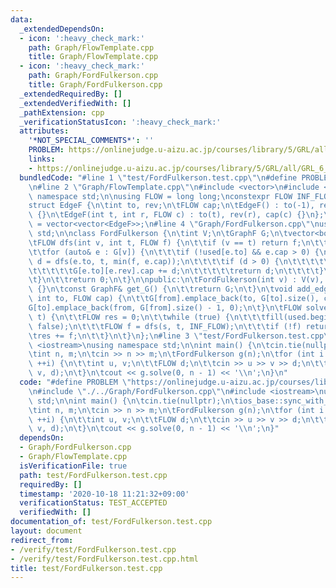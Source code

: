 ```yaml
---
data:
  _extendedDependsOn:
  - icon: ':heavy_check_mark:'
    path: Graph/FlowTemplate.cpp
    title: Graph/FlowTemplate.cpp
  - icon: ':heavy_check_mark:'
    path: Graph/FordFulkerson.cpp
    title: Graph/FordFulkerson.cpp
  _extendedRequiredBy: []
  _extendedVerifiedWith: []
  _pathExtension: cpp
  _verificationStatusIcon: ':heavy_check_mark:'
  attributes:
    '*NOT_SPECIAL_COMMENTS*': ''
    PROBLEM: https://onlinejudge.u-aizu.ac.jp/courses/library/5/GRL/all/GRL_6_A
    links:
    - https://onlinejudge.u-aizu.ac.jp/courses/library/5/GRL/all/GRL_6_A
  bundledCode: "#line 1 \"test/FordFulkerson.test.cpp\"\n#define PROBLEM \"https://onlinejudge.u-aizu.ac.jp/courses/library/5/GRL/all/GRL_6_A\"\
    \n#line 2 \"Graph/FlowTemplate.cpp\"\n#include <vector>\n#include <limits>\nusing\
    \ namespace std;\n\nusing FLOW = long long;\nconstexpr FLOW INF_FLOW = numeric_limits<FLOW>::max();\n\
    struct EdgeF {\n\tint to, rev;\n\tFLOW cap;\n\tEdgeF() : to(-1), rev(-1), cap(-1)\
    \ {}\n\tEdgeF(int t, int r, FLOW c) : to(t), rev(r), cap(c) {}\n};\nusing GraphF\
    \ = vector<vector<EdgeF>>;\n#line 4 \"Graph/FordFulkerson.cpp\"\nusing namespace\
    \ std;\n\nclass FordFulkerson {\n\tint V;\n\tGraphF G;\n\tvector<bool> used;\n\
    \tFLOW dfs(int v, int t, FLOW f) {\n\t\tif (v == t) return f;\n\t\tused[v] = true;\n\
    \t\tfor (auto& e : G[v]) {\n\t\t\tif (!used[e.to] && e.cap > 0) {\n\t\t\t\tFLOW\
    \ d = dfs(e.to, t, min(f, e.cap));\n\t\t\t\tif (d > 0) {\n\t\t\t\t\te.cap -= d;\n\
    \t\t\t\t\tG[e.to][e.rev].cap += d;\n\t\t\t\t\treturn d;\n\t\t\t\t}\n\t\t\t}\n\t\
    \t}\n\t\treturn 0;\n\t}\n\npublic:\n\tFordFulkerson(int v) : V(v), G(v), used(v)\
    \ {}\n\tconst GraphF& get_G() {\n\t\treturn G;\n\t}\n\tvoid add_edge(int from,\
    \ int to, FLOW cap) {\n\t\tG[from].emplace_back(to, G[to].size(), cap);\n\t\t\
    G[to].emplace_back(from, G[from].size() - 1, 0);\n\t}\n\tFLOW solve(int s, int\
    \ t) {\n\t\tFLOW res = 0;\n\t\twhile (true) {\n\t\t\tfill(used.begin(), used.end(),\
    \ false);\n\t\t\tFLOW f = dfs(s, t, INF_FLOW);\n\t\t\tif (!f) return res;\n\t\t\
    \tres += f;\n\t\t}\n\t}\n};\n#line 3 \"test/FordFulkerson.test.cpp\"\n#include\
    \ <iostream>\nusing namespace std;\n\nint main() {\n\tcin.tie(nullptr);\n\tios_base::sync_with_stdio(false);\n\
    \tint n, m;\n\tcin >> n >> m;\n\tFordFulkerson g(n);\n\tfor (int i = 0; i < m;\
    \ ++i) {\n\t\tint u, v;\n\t\tFLOW d;\n\t\tcin >> u >> v >> d;\n\t\tg.add_edge(u,\
    \ v, d);\n\t}\n\tcout << g.solve(0, n - 1) << '\\n';\n}\n"
  code: "#define PROBLEM \"https://onlinejudge.u-aizu.ac.jp/courses/library/5/GRL/all/GRL_6_A\"\
    \n#include \"./../Graph/FordFulkerson.cpp\"\n#include <iostream>\nusing namespace\
    \ std;\n\nint main() {\n\tcin.tie(nullptr);\n\tios_base::sync_with_stdio(false);\n\
    \tint n, m;\n\tcin >> n >> m;\n\tFordFulkerson g(n);\n\tfor (int i = 0; i < m;\
    \ ++i) {\n\t\tint u, v;\n\t\tFLOW d;\n\t\tcin >> u >> v >> d;\n\t\tg.add_edge(u,\
    \ v, d);\n\t}\n\tcout << g.solve(0, n - 1) << '\\n';\n}"
  dependsOn:
  - Graph/FordFulkerson.cpp
  - Graph/FlowTemplate.cpp
  isVerificationFile: true
  path: test/FordFulkerson.test.cpp
  requiredBy: []
  timestamp: '2020-10-18 11:21:32+09:00'
  verificationStatus: TEST_ACCEPTED
  verifiedWith: []
documentation_of: test/FordFulkerson.test.cpp
layout: document
redirect_from:
- /verify/test/FordFulkerson.test.cpp
- /verify/test/FordFulkerson.test.cpp.html
title: test/FordFulkerson.test.cpp
---
```

